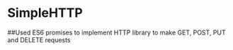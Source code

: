 # SimpleHTTP

##Used ES6 promises to implement HTTP library to make GET, POST, PUT and DELETE requests
